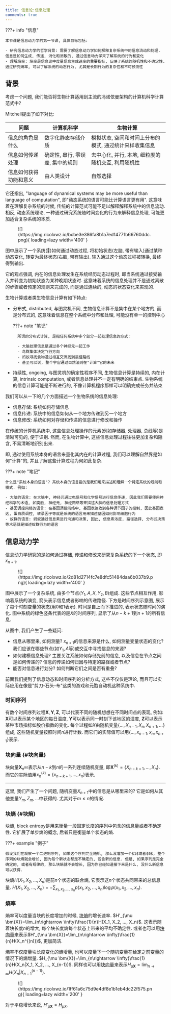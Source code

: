 ```yaml
---
title: 信息论:信息处理
comments: true
---
```


???+ info "信息"

    本节课是信息动力学的第一节课, 具体目标包括:

    - 研究信息动力学的哲学背景: 需要了解信息动力学如何解释复杂系统中的信息流动和处理. 信息是如何生成, 传递, 消化和消散的, 通过信息动力学来了解系统的行为和变化
    - 理解熵率: 熵率是信息论中度量信息生成速率的重要指标, 反映了系统的随机性和不确定性. 通过研究熵率, 可以了解系统的动态行为, 尤其是长期行为的复杂性和不可预测性

## 背景

考虑一个问题, 我们能否将生物计算适用到主流的冯诺依曼架构的计算机科学计算范式中?

Mitchell提出了如下对比:

|问题|计算机科学|生物计算|
|-|-|-|
|信息的角色是什么 |数字化静态存储介质|模拟状态, 空间和时间上分布的模式, 通过统计采样收集信息|
|信息如何传递处理|确定性, 串行, 零误差, 集中的规则|去中心化, 并行, 本地, 细粒度的随机交互, 利用随机性|
|信息如何获得功能和意义|由人类设计|自然选择|

它还指出, "language of dynamical systems may be more useful than language of computation", 即"动态系统的语言可能比计算语言更有用". 这意味着在理解复杂系统的时候, 传统的计算范式可能不足以解释解释系统中的信息流动. 相反, 动态系统理论, 一种通过研究系统随时间变化的行为来解释信息处理, 可能更加适合复杂系统的本质.

<figure markdown='1'>
![](https://img.ricolxwz.io/bcbe3e386fa8b1a7ed14771b66760ddc.png){ loading=lazy width='400' }
</figure>

图中展示了一个系统(🧠)如何通过动态过程, 将初始状态(左脑, 带有输入)通过某种动态变化, 转变为最终状态(右脑, 带有输出). 输入通过这个动态过程被转换, 最终得到输出. 

它的观点强调, 内在的信息处理发生在系统经历动态过程时, 即当系统通过接受输入并转变为初始状态为某种晚期状态时. 这意味着系统的信息处理并不是通过离散的步骤或者预定的规则来完成的, 而是通过连续的, 动态的状态变化来实现的.

生物计算或者类生物信息计算有如下特点:

- 分布式, distributed, 与图灵机不同, 生物信息计算不是集中在某个地方的, 而是分布式的, 这意味着信息在整个系统中分布和处理, 可能没有单一的控制中心

    ???+ note "笔记"

        所谓的分布式计算, 是指任何系统中多个部分一起处理信息的方式:

        - 大脑处理信息是通过多个神经元一起工作
        - 鸟群集体决定飞行方向
        - 蚂蚁寻找食物通过相互交流找到最佳路线
        - 甚至可以说, 整个宇宙通过自然法则在"计算"它的未来

- 持续性, ongoing, 与图灵机的确定性程序不同, 生物信息计算是持续的, 内在计算, intrinsic computation, 或者信息处理并不一定有明确的结束点. 生物系统的信息计算可能是不断进行的, 不像计算机程序那样可以明确完成任务并结束

我们可以从一下的几个方面描述一个生物系统的信息处理:

- 信息存储: 系统如何存储信息
- 信息传递: 系统中的信息如何从一个地方传递到另一个地方
- 信息修改: 系统如何对存储和传递的信息进行修改和操作

在传统的计算机系统中, 这些信息处理操作的元素(例如存储器, 处理器, 总线等)是清晰可见的, 便于识别. 然而, 在生物计算中, 这些信息处理过程往往更加复杂和隐含, 不易清晰地识别出来.

即, 通过使用系统本身的语言来量化其内在的计算过程, 我们可以理解自然界是如何"计算"的, 并且了解这些计算过程为何如此复杂. 

???+ note "笔记"

    什么是"系统本身的语言"? 系统本身的语言指的是我们用来描述和理解一个特定系统的规则和模式. 例如:

    - 大脑的语言: 在大脑中, 神经元通过电信号和化学信号进行信息传递, 因此我们需要使用神经科学的术语, 如突触, 神经元, 神经网络等来描述大脑的信息处理方式
    - 基因调控网络的语言: 在基因调控网络中, 基因表达收到各种调节因子的控制, 因此基因表达, 蛋白质调控, 转录因子等就是系统的语言用来描述基因如何影响细胞行为
    - 蚁群的语言: 蚂蚁通过信息素进行沟通和决策, 因此, 信息素浓度, 路径选择, 分布式决策等术语就是描述蚁群行为的语言

## 信息动力学

信息动力学研究的是如何通过存储, 传递和修改来研究复杂系统的下一个状态, 即$x_{n+1}$.

<figure markdown='1'>
![](https://img.ricolxwz.io/2d81d2714fc7e8dfc51484daa6b037b9.png){ loading=lazy width='400' }
</figure>

图中展示了一个复杂系统, 由多个节点($Y_1, A, X, Y_2, B$)组成. 这些节点相互作用, 影响着系统的演变, 箭头表示信息或者影响的传递路径. 下方是时间序列示意图, 展示了每个时刻变量的状态(用$0$和$1$表示). 时间是自上而下推进的, 表示状态随时间的演化. 图中系统的绿色竖条代表的是$X$的时间序列, 显示了从$n-k+1$到$n+1$的所有信息.

从图中, 我们产生了一些疑问:

- 信息从哪里来, 如何测量? $x_{n+1}$的信息来源是什么, 如何测量变量状态的变化? 我们应该在哪些节点(如$Y_1, A$等)或交互中寻找信息的来源?
- 如何建模信息处理? 主要关注系统如何存储先前的信息, 以及信息在节点之间是如何传递的? 信息的传递如何归因与特定的路径或者节点?
- 能否对信息进行划分? 如何判断它们之间是否有重叠?

前面我们提到了信息动态和时间序列的分析方式, 这些不仅仅是理论, 而且可以实际应用在像是"剪刀-石头-布"这类的游戏和元胞自动机这种系统中.

### 时间序列

有数个时间序列过程$\bm{X}, \bm{Y}, \bm{Z}$, 可以代表不同的随机想想在不同时间点的表现, 例如: $\bm{X}$可以表示某个地区的每日温度, $\bm{Y}$可以表示同一时刻下该地区的湿度, $\bm{Z}$可以表示某种市场指标如股价指数的变化. 每个过程如$X$由随机变量$\{..., X_{n-1}, X_{n}, X_{n+1}, ...\}$组成, 这些随机变量按照时间$n$进行计数. 而它们的实际值可以用$\{..., x_{n-1}, x_n, x_{n+1}\}$表示.

### 块向量 {#块向量}

块向量$\bm{X}_{n^{(k)}}$表示从$n-k$到$n$的一系列连续随机变量, 即$\bm{X}^{(k)}=\{X_{n-k+1}, ..., X_n\}$. 而它的实际值用$x_n^{(k)}=\{x_{n-k+1}, ..., x_n\}$表示.

---

这里, 我们产生了一个问题, 随机变量$X_{n+1}$中的信息是从哪里来的? 它是如何从其他变量$Y_m, Z_m, ...$中获得的. 尤其对于$m\leq n$的情况.

### 块熵 {#块熵}

块熵, block entropy是用来衡量一段固定长度的序列中包含的信息量或者不确定性. 它扩展了单步熵的概念, 后者只是衡量单个状态的熵.

???+ example "例子"

    假设我们在观察一个二进制序列, 如果这个序列完全随机, 那么没增加一个$1$或者$0$, 整个序列的块熵就会增长, 因为每个新状态都是不确定的, 包含新的信息. 但是, 如果序列是完全确定的, 或者有规律的, 那么块熵就不会增长, 因为你已经知道接下来是什么, 没什么新信息可以获得.

块熵$H(X_1, X_2, ..., X_n)$是前$n$个状态的联合熵, 它表示这$n$个状态共同带来的总信息量. $H(X_1, X_2, ..., X_n)=-\sum_{x_1, x_2, ..., x_n}p(x_1, x_2, ..., x_n)\log p(x_1, x_2, ..., x_n)$.

### 熵率

熵率可以度量当块的长度增加的时候, [块熵](#块熵)的增长速率. $H'_{\mu \bm{X}}=\lim_{n\rightarrow \infty}\frac{1}{n}H(X_1, X_2, ..., X_n)$. 这表示随着块长度$n$的增大, 每个块长度熵每个状态上带来的平均不确定性. 或者也可以用[块向量](#块向量)来表示$H'_{\mu \bm{X}}=\lim_{n\rightarrow \infty}\frac{1}{n}H(X_n^{(n)})$, 更加简洁.

熵率不仅度量块长度变化的熵增量, 也可以度量下一个随机变量在给定之前变量的情况下的熵增量. $H_{\mu \bm{X}}=\lim_{n\rightarrow \infty}\frac{1}{n}H(X_n|X_1, X_2, ..., X_{n-1})$. 同样也可以用[块向量](#块向量)来表示$H_{\mu \bm{X}}=\lim_{n\rightarrow \infty}H(X_n|X_{n-1}^{(n-1)})$.

<figure markdown='1'>
![](https://img.ricolxwz.io/1ff61a6c75d9e4df8e1b1eb4dc22f575.png){ loading=lazy width='200' }
</figure>

对于平稳增长来说, $H'_{\mu \bm{X}}=H_{\mu X}$.